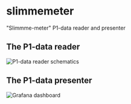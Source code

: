 # slimmemeter
"Slimmme-meter" P1-data reader and presenter

## The P1-data reader

![P1-data reader schematics](https://raw.githubusercontent.com/pvdheijden/slimmemeter/master/doc/p1_connector-v2.png)

## The P1-data presenter

![Grafana dashboard](https://raw.githubusercontent.com/pvdheijden/slimmemeter/master/doc/grafana-screenshot.png)